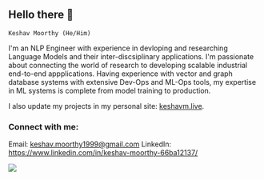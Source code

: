 ## Hello there 👋

`Keshav Moorthy (He/Him)`

I'm an NLP Engineer with experience in devloping and researching Language Models and their inter-discsiplinary applications. I'm passionate about connecting the world of research to developing scalable industrial end-to-end appplications. Having experience with vector and graph database systems with extensive Dev-Ops and ML-Ops tools, my expertise in ML systems is complete from model training to production. 

I also update my projects in my personal site: [keshavm.live](https://keshavm.live/projects). 

### Connect with me: 
Email: keshav.moorthy1999@gmail.com
LinkedIn: https://www.linkedin.com/in/keshav-moorthy-66ba12137/




<picture>
  <source
    srcset="https://github-readme-stats.vercel.app/api?username=keshav99&show_icons=true&theme=dark"
    media="(prefers-color-scheme: dark)"
  />
  <source
    srcset="https://github-readme-stats.vercel.app/api?username=keshav99&show_icons=true"
    media="(prefers-color-scheme: light), (prefers-color-scheme: no-preference)"
  />
  <img src="https://github-readme-stats.vercel.app/api?username=keshav99&show_icons=true" />
</picture>

<!--  
**keshav99/keshav99** is a ✨ _special_ ✨ repository because its `README.md` (this file) appears on your GitHub profile.

Here are some ideas to get you started:

- 🔭 I’m currently working on ...
- 🌱 I’m currently learning ...
- 👯 I’m looking to collaborate on ...
- 🤔 I’m looking for help with ...
- 💬 Ask me about ...
- 📫 How to reach me: ...
- 😄 Pronouns: ...
- ⚡ Fun fact: ...
-->
